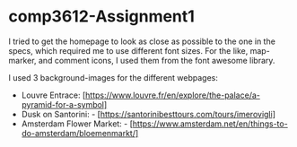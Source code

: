 # comp3612-Assignment1
I tried to get the homepage to look as close as possible to the one in the specs, which required me to use different font sizes. 
For the like, map-marker, and comment icons, I used them from the font awesome library.

I used 3 background-images for the different webpages:
- Louvre Entrace: [https://www.louvre.fr/en/explore/the-palace/a-pyramid-for-a-symbol]
- Dusk on Santorini: - [https://santorinibesttours.com/tours/imerovigli]
- Amsterdam Flower Market: - [https://www.amsterdam.net/en/things-to-do-amsterdam/bloemenmarkt/]

